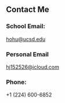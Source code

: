 ## Contact Me
### School Email:
hohu@ucsd.edu

### Personal Email
hj152526@icloud.com

### Phone:
+1 (224) 600-6852
